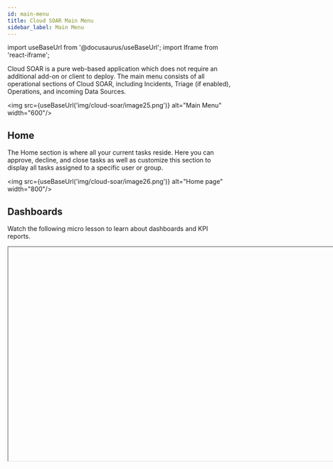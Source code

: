 ```yaml
---
id: main-menu
title: Cloud SOAR Main Menu
sidebar_label: Main Menu
---
```


import useBaseUrl from '@docusaurus/useBaseUrl';
import Iframe from 'react-iframe';

Cloud SOAR is a pure web-based application which does not require an additional add-on or client to deploy. The main menu consists of all operational sections of Cloud SOAR, including Incidents, Triage (if enabled), Operations, and incoming Data Sources.

<img src={useBaseUrl('img/cloud-soar/image25.png')} alt="Main Menu" width="600"/>

## Home

The Home section is where all your current tasks reside. Here you can approve, decline, and close tasks as well as customize this section to display all tasks assigned to a specific user or group.

<img src={useBaseUrl('img/cloud-soar/image26.png')} alt="Home page" width="800"/>

## Dashboards

Watch the following micro lesson to learn about dashboards and KPI reports.

<Iframe url="https://www.youtube.com/embed/NRdtAvxhuOY?rel=0"
     width="854px"
     height="480px"
     id="myId"
     className="video-container"
     display="initial"
     position="relative"
     allow="accelerometer; autoplay=1; clipboard-write; encrypted-media; gyroscope; picture-in-picture"
     allowfullscreen
     />

The Cloud SOAR Dashboard layout renders data for quick comprehension
using a combination of graphics (e.g., charts, tables, graphs, and
visual indicators) called Widgets. The data is helpful to security
analysts tasked with incident handling and operational activities and
provides supervisors and stakeholders a summary overview from which to derive strategic information.

<img src={useBaseUrl('img/cloud-soar/image27.png')} alt="Dashboards" width="800"/>

Cloud SOAR's dashboards section is used to highlight the most important
pieces of data to the user or investigator who is logged into the
platform. This data is presented through the use of multiple widgets
that you can add, remove, and customize to include all data relevant
to your job functions and duties.

<img src={useBaseUrl('img/cloud-soar/image131.png')} alt="Cloud Soar Dashboard" width="800"/>

To begin customizing the dashboard select the **Customize** button on the top of the screen. Once selected, a new configuration box will be displayed.

<img src={useBaseUrl('img/cloud-soar/image132.png')} alt="Dashboard Widget Editor" width="800"/>  

<img src={useBaseUrl('img/cloud-soar/image133.png')} alt="Dashboard Widget Configurator" width="300"/>


The widgets section on the left-side of the screen displays how the dashboard is structured. To begin adding widgets to the dashboard, click **+** on the desired section.

A new popup will be displayed with a list of all widget choices for the
selected section. To add a new widget, click **+**.

Once a widget is added to a section, they will be displayed on the
right-side of the screen. To configure, click the cogwheel next to the
widget to be customized. A new configuration screen will be displayed.
These configuration screens will vary depending on the information it
utilizes. Users have the option to add or remove filters and values,
rename the section, as well as choose what data they would like to have
displayed.

To change how the widgets appear in a section, you can drag and drop into the desired positions by clicking and holding the left-side of selection and dragging to a new location. Users can utilize Cloud SOAR's Carousel feature to cycle through different Dashboard displays on a SOC board to ensure constant visibility within the Cloud SOAR platform. Once the desired widgets have been added and configured, click save to commit.

<img src={useBaseUrl('img/cloud-soar/image135.png')} alt="Cloud Soar Dashboard Carousel" width="500"/>

Most widgets inside of the Cloud SOAR dashboard are drillable. To drill down into a specific statistic, click on either an Incident ID or a section of a pie chart to limit the information shown to the areas of concern.

:::note
Make sure to allow popups from the Cloud SOAR site to drill into dashboard statistics.
:::

<img src={useBaseUrl('img/cloud-soar/image136.png')} alt="Dashboard Pie Chart" width="600"/>


You can also export Dashboards to an Excel spreadsheet or PDF document to include in reporting. To export a dashboard, select **Export** from the top of the dashboard screen and select which format to use. A new window will open with the requested document, which can either be saved to your machine or printed.

<img src={useBaseUrl('img/cloud-soar/image137.png')} alt="Dashboard Menu" width="800"/>


### KPI Reports

Besides exporting dashboard statistics, users can also build KPI
reports. To create a KPI report, click **KPI Reports** at the top of the
screen next to the Export functionality. A new configuration box will be
displayed.

<img src={useBaseUrl('img/cloud-soar/image138.png')} alt="KPI Report Editor" width="600"/>


The **Output Set** tab allows users to select the incident kind they wish
to run the KPI report for. The Output Set and Description fields allow
the user to set these values for KPI reports they wish to save and
generate again in the future.

The **Filters** tab allows users to filter the data which will be included
in the KPI report by any number of incident attributes.

<img src={useBaseUrl('img/cloud-soar/image139.png')} alt="KPI Report Display Fields" width="600"/>


The **Display** tab allows users to select which fields will be shown in
the KPI report. To include a field in the KPI report, check the checkbox
next to the field name to be included. Field order can be changed by
clicking on the six dots to the far left of the field name and dragging
the field name up or down.

The **Format** tab allows users to select various formatting options, such
as the sorting order and the file format (including PDF, PDF encrypted
with an encryption key file, and Excel). Reports can also be scheduled
to automatically run at a defined interval from this section.

Once the report is built, click **Generate** to run the report or **Save**
to create the KPI report template.

KPI Output Sets can also be generated using the Cloud SOAR API. Please see
the API manual for additional details.


## Incidents

All current and previous incidents can be found in the Incidents
section. Incidents can be sorted, filtered, and accessed here. 

<img src={useBaseUrl('img/cloud-soar/incidents.png')} alt="Incidents Section Fields" width="600"/>

Opening an individual incident will allow you to interact with all aspects of the incident permitted by your assigned Incident Profile.

You can also add incidents manually from the Incidents section for
incidents which were not created automatically through another process.

<img src={useBaseUrl('img/cloud-soar/image28.png')} alt="Incidents Section" width="800"/>



### Triage

The **Triage** module ingests events via the Cloud SOAR API and can be used
to triage events that may be unverified or have a low confidence level
before they are converted to incidents. The Triage module can be
completely customized for use cases from financial fraud to network IDS
alerts.

<img src={useBaseUrl('img/cloud-soar/image29.png')} alt="Triage Section" width="800"/>

:::tip Triage Documentation
For more information, refer to [Incidents and Triage](/docs/cloud-soar/incidents-triage).
:::


## Entities

The **Entities** tab provides access to data from across all incidents, as well as other information which can be stored within Cloud SOAR.<br/><img src={useBaseUrl('img/cloud-soar/entities.png')} alt="Entity Section" width="600"/>

Observables from every incident can be found in this section, along with any enrichment data associated with these data types and the incidents they were reported in. You'll find all variables including artifacts related to an incident. Clicking on an entity in the entity list will display the results of any previous actions taken on the entity, or where in the incident the entity was extracted.

<img src={useBaseUrl('img/cloud-soar/image163.png')} alt="Entity Details" width="800"/>

A timeline of actions taken on the entity can be displayed on the far right-hand corner of the screen by clicking on the stopwatch symbol. Hover over the date tabs to expand the timeline and see additional information about the actions taken on each date.
     
<img src={useBaseUrl('img/cloud-soar/image164.png')} alt="Latest actions" width="300"/>

While any observable is selected, a menu bar will be available in the
top right-hand corner of the screen which allows users to perform
certain actions on the observable.

<img src={useBaseUrl('img/cloud-soar/image165.png')} alt="Observables Menu Bar" width="400"/>

- **Lock**: Lock the observable to prevent any actions from being taken on it. This may be useful if you want to ensure that no enrichment actions are taken on attacker-controlled infrastructure or that an observable is not accidentally blocked.
- **Delete**: Delete the observable.
- **Mark as Favorite**: Mark the observable as a favorite and move it to the top of the observables list.

### Adding a New Entity

To add a new entity, click the **+** sign at the top of the screen and a
new configuration box will be displayed. Select an entity type from the
dropdown menu and an additional configuration box will be displayed.
This configuration box allows the user to input information about the
entity, such as adding a file or its file hash. Once the entity is
created, click **Create** to continue.

<img src={useBaseUrl('img/cloud-soar/image166.png')} alt="Adding a new Entity" width="400"/>


### Documentation

The **Documentation** section provides investigators with an area to
document all steps taken during an incident's investigation. The
following tools are available across the entire Cloud SOAR platform as well
as on an individual incident level:

### Activity Log

Cloud SOAR records a detailed audit log of all activity that is performed during an incident. A timeline of incident activity can be viewed in the incident Timeline section. Each incident has its own timeline and the events are classified under two categories: automatic if generated automatically by the system, or manual when created by the user.

To manually create a new timeline event, click **+Add New Event** from the top of the timeline screen.

<img src={useBaseUrl('img/cloud-soar/image170.png')} alt="Add New Event" width="800"/>

A new configuration box will be displayed. Title the event and choose
what category the event falls into. (Please note, these categories can
be edited under the Custom Fields section). Add any additional
information necessary and associate an existing knowledge base article
where applicable.  

<img src={useBaseUrl('img/cloud-soar/image171.png')} alt="Add New Event Screen" width="600"/>

Once the event is created, users will see an additional list of options to the right of the event, they are as follows:

- Use event data in reports
- Mark event has irrelevant
- Edit the event
- Export event details

### Attachments

The **Attachments** section is a repository for investigators to use to
house attachments related to an incident's investigation. The source of
this data can vary but will often be the output of monitoring tools and
supporting documents. For each record, users can define:

- **Reference**: an identifier for what the record refers to;
- **Date**: a timestamp for when the record was uploaded;
- **Application**: information about the system or application used to generate the record;
- **Short description**: a free-form textual description of the record; and,
- **Parent folder**: employed if arranging various records in a tree structure for logical classification.

As with our other documentation tools, attachments can also be added as
a timeline event and associated with a knowledge base article.    

<img src={useBaseUrl('img/cloud-soar/image172.png')} alt="New Attachment Screen" width="600"/>

### Final Incident Reports

The Final Incident Report section allows users to upload a
pre-configured basedoc to be used for final incident reports. Users can
choose to use an existing basedoc or upload a new one by selecting from
the basedoc selections at the bottom of the screen.    

<img src={useBaseUrl('img/cloud-soar/image173.png')} alt="Final Report Screen" width="600"/>

To add a new basedoc, click **Upload Basedoc** and select the template to
use and click **Save**. Once the document has been uploaded users can
choose which sections or tags to use in the report. These tags act as
placeholders which will be filled in with the incident's details each
time an incident report is executed.

<img src={useBaseUrl('img/cloud-soar/image174.png')} alt="Basedoc Tag List" width="800"/>

To add tags to the incident report, double click the tag from the
right-side of the screen and it will be added to the tagging section for
configuration. Once the tag is added, users can either edit the tag or
remove unnecessary ones before executing the final report. Once finished, click **Export Final Report** at the bottom of the screen.

### Custom Reports

Custom report templates can be defined by navigating to **Configurations** > **Customizations** > **Report Template**. The left pane of the Report Template screen contains a list of all current report templates. To add a new report template, click on the **+** icon above the report template list.

The Details tab of the new report template window allows the user to
specify a unique name for the template as well as a template category
and any appropriate tags.

The Sections tab of the new report template window allows users to drag
and drop sections of the incident in to the report template. All
incident sections are listed in the left-hand pane. Dragging incident
sections to the right-hand pane will add the section to the report
template. Sections will be printed in the report in the order they
appear in the right-hand pane. 

<img src={useBaseUrl('img/cloud-soar/image45.png')} alt="Report Templates" width="400"/>


Once a report template has been defined, it can be generated by
selecting **Custom Report** from the **Export** menu. Users may add a
password or watermark to the custom report, which may be generated in
PDF or Word Document format.

### Closing Note

Closing incident will result in asking a note for incident closing as below:

<img src={useBaseUrl('img/cloud-soar/image57b.png')} alt="Close Incident" width="400"/>

<img src={useBaseUrl('img/cloud-soar/image57c.png')} alt="Closing Note" width="800"/>